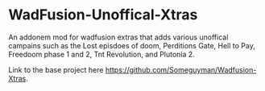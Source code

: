 # WadFusion-Unoffical-Xtras
An addonem mod for wadfusion extras that adds various unoffical campains such as the Lost episdoes of doom, Perditions Gate, Hell to Pay, Freedoom phase 1 and 2, Tnt Revolution, and Plutonia 2.

Link to the base project here https://github.com/Someguyman/Wadfusion-Xtras.
